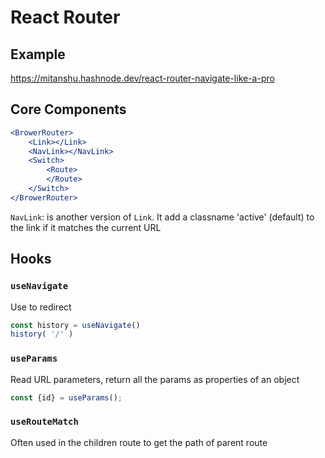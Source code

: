 # React Router

## Example

<https://mitanshu.hashnode.dev/react-router-navigate-like-a-pro>

## Core Components

```jsx
<BrowerRouter>
	<Link></Link>
	<NavLink></NavLink>
	<Switch>
		<Route>
		</Route>
	</Switch>
</BrowerRouter>
```

`NavLink`: is another version of `Link`. It add a classname 'active' (default) to the link if it matches the current URL

## Hooks

### `useNavigate`

Use to redirect
```js
const history = useNavigate()
history( '/' )
```

### `useParams`

Read URL parameters, return all the params as properties of an object
```js
const {id} = useParams();
```

### `useRouteMatch`

Often used in the children route to get the path of parent route
